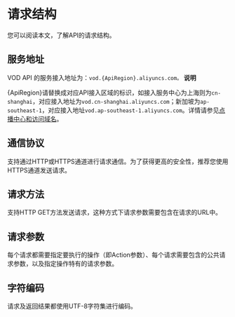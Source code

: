 请求结构 
=========================

您可以阅读本文，了解API的请求结构。

服务地址 
-------------------------

VOD API 的服务接入地址为：`vod.{ApiRegion}.aliyuncs.com。`
**说明**

{ApiRegion}请替换成对应API接入区域的标识，如接入服务中心为上海则为`cn-shanghai`，对应接入地址为`vod.cn-shanghai.aliyuncs.com`；新加坡为`ap-southeast-1`，对应接入地址`vod.ap-southeast-1.aliyuncs.com`。详情请参见[点播中心和访问域名]()。

通信协议 
-------------------------

支持通过HTTP或HTTPS通道进行请求通信。为了获得更高的安全性，推荐您使用HTTPS通道发送请求。

请求方法 
-------------------------

支持HTTP GET方法发送请求，这种方式下请求参数需要包含在请求的URL中。

请求参数 
-------------------------

每个请求都需要指定要执行的操作（即Action参数）、每个请求需要包含的公共请求参数，以及指定操作特有的请求参数。

字符编码 
-------------------------

请求及返回结果都使用UTF-8字符集进行编码。
